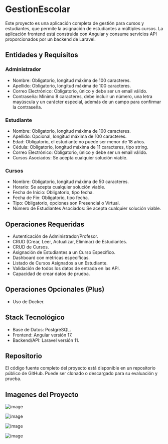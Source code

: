 # GestionEscolar

Este proyecto es una aplicación completa de gestión para cursos y estudiantes, que permite la asignación de estudiantes a múltiples cursos. La aplicación frontend está construida con Angular y consume servicios API proporcionados por un backend de Laravel.

## Entidades y Requisitos

### Administrador
- Nombre: Obligatorio, longitud máxima de 100 caracteres.
- Apellido: Obligatorio, longitud máxima de 100 caracteres.
- Correo Electrónico: Obligatorio, único y debe ser un email válido.
- Contraseña: Mínimo 8 caracteres, debe incluir un número, una letra mayúscula y un carácter especial, además de un campo para confirmar la contraseña.

### Estudiante
- Nombre: Obligatorio, longitud máxima de 100 caracteres.
- Apellido: Opcional, longitud máxima de 100 caracteres.
- Edad: Obligatorio, el estudiante no puede ser menor de 18 años.
- Cédula: Obligatorio, longitud máxima de 11 caracteres, tipo string.
- Correo Electrónico: Obligatorio, único y debe ser un email válido.
- Cursos Asociados: Se acepta cualquier solución viable.

### Cursos
- Nombre: Obligatorio, longitud máxima de 50 caracteres.
- Horario: Se acepta cualquier solución viable.
- Fecha de Inicio: Obligatorio, tipo fecha.
- Fecha de Fin: Obligatorio, tipo fecha.
- Tipo: Obligatorio, opciones son Presencial o Virtual.
- Número de Estudiantes Asociados: Se acepta cualquier solución viable.

## Operaciones Requeridas

- Autenticación de Administrador/Profesor.
- CRUD (Crear, Leer, Actualizar, Eliminar) de Estudiantes.
- CRUD de Cursos.
- Asignación de Estudiantes a un Curso Específico.
- Dashboard con métricas específicas.
- Listado de Cursos Asignados a un Estudiante.
- Validación de todos los datos de entrada en las API.
- Capacidad de crear datos de prueba.

## Operaciones Opcionales (Plus)

- Uso de Docker.

## Stack Tecnológico

- Base de Datos: PostgreSQL.
- Frontend: Angular versión 17.
- Backend/API: Laravel versión 11.

## Repositorio

El código fuente completo del proyecto está disponible en un repositorio público de GitHub. Puede ser clonado o descargado para su evaluación y prueba.

## Imagenes del Proyecto

![image](https://github.com/Daniel349167/GestionEscolar/assets/62466867/4e32071c-1f56-4d74-b834-afdec84c0a5b)

![image](https://github.com/Daniel349167/GestionEscolar/assets/62466867/b05f5f4a-e506-4b3b-b099-a1f8f5ab38c1)

![image](https://github.com/Daniel349167/GestionEscolar/assets/62466867/a41eb517-e221-40b0-9973-cfbe08c33821)

![image](https://github.com/Daniel349167/GestionEscolar/assets/62466867/ebede4ae-c114-4222-8ad3-4851a87dd8c2)





